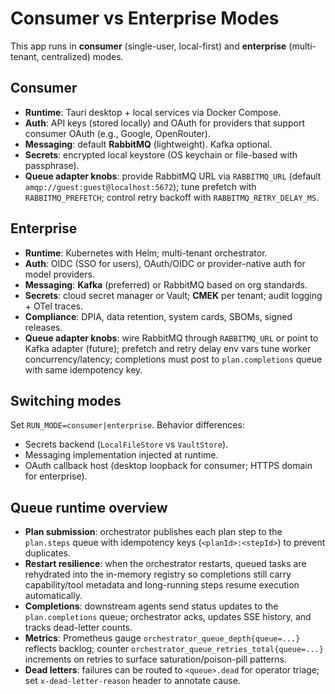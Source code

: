# Consumer vs Enterprise Modes

This app runs in **consumer** (single-user, local-first) and **enterprise** (multi-tenant, centralized) modes.

## Consumer
- **Runtime**: Tauri desktop + local services via Docker Compose.
- **Auth**: API keys (stored locally) and OAuth for providers that support consumer OAuth (e.g., Google, OpenRouter).
- **Messaging**: default **RabbitMQ** (lightweight). Kafka optional.
- **Secrets**: encrypted local keystore (OS keychain or file-based with passphrase).
- **Queue adapter knobs**: provide RabbitMQ URL via `RABBITMQ_URL` (default `amqp://guest:guest@localhost:5672`); tune prefetch with `RABBITMQ_PREFETCH`; control retry backoff with `RABBITMQ_RETRY_DELAY_MS`.

## Enterprise
- **Runtime**: Kubernetes with Helm; multi-tenant orchestrator.
- **Auth**: OIDC (SSO for users), OAuth/OIDC or provider-native auth for model providers.
- **Messaging**: **Kafka** (preferred) or RabbitMQ based on org standards.
- **Secrets**: cloud secret manager or Vault; **CMEK** per tenant; audit logging + OTel traces.
- **Compliance**: DPIA, data retention, system cards, SBOMs, signed releases.
- **Queue adapter knobs**: wire RabbitMQ through `RABBITMQ_URL` or point to Kafka adapter (future); prefetch and retry delay env vars tune worker concurrency/latency; completions must post to `plan.completions` queue with same idempotency key.

## Switching modes
Set `RUN_MODE=consumer|enterprise`. Behavior differences:
- Secrets backend (`LocalFileStore` vs `VaultStore`).
- Messaging implementation injected at runtime.
- OAuth callback host (desktop loopback for consumer; HTTPS domain for enterprise).

## Queue runtime overview

- **Plan submission**: orchestrator publishes each plan step to the `plan.steps` queue with idempotency keys (`<planId>:<stepId>`) to prevent duplicates.
- **Restart resilience**: when the orchestrator restarts, queued tasks are rehydrated into the in-memory registry so completions still carry capability/tool metadata and long-running steps resume execution automatically.
- **Completions**: downstream agents send status updates to the `plan.completions` queue; orchestrator acks, updates SSE history, and tracks dead-letter counts.
- **Metrics**: Prometheus gauge `orchestrator_queue_depth{queue=...}` reflects backlog; counter `orchestrator_queue_retries_total{queue=...}` increments on retries to surface saturation/poison-pill patterns.
- **Dead letters**: failures can be routed to `<queue>.dead` for operator triage; set `x-dead-letter-reason` header to annotate cause.
